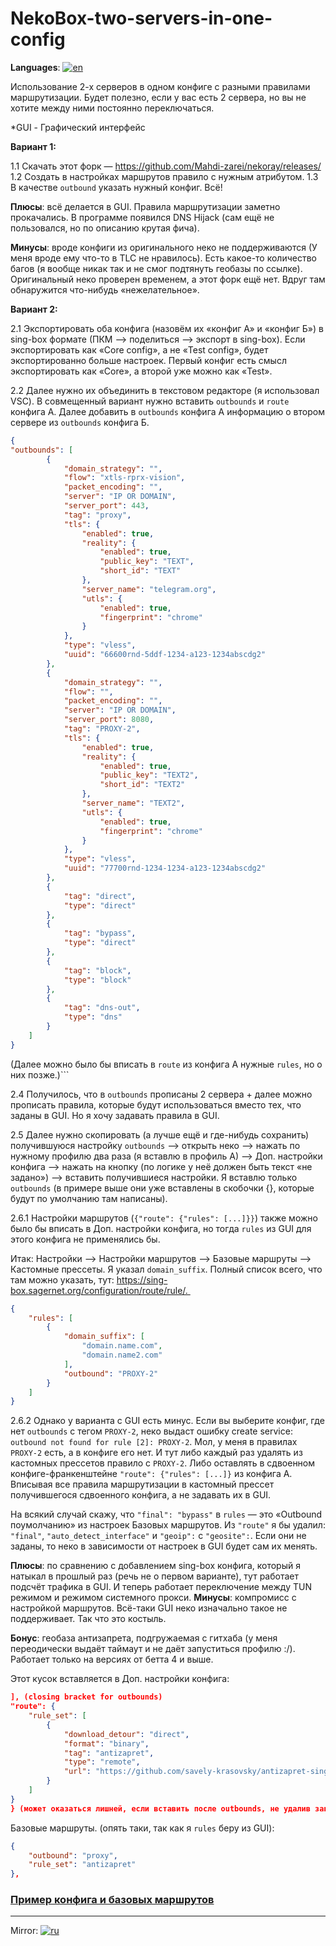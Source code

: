 # NekoBox-two-servers-in-one-config
**Languages**: [![en](https://img.shields.io/badge/lang-en-red.svg)](https://github.com/gtgthozz/NekoBox-two-servers-in-one-config/blob/main/README.md)

Использование 2-х серверов в одном конфиге с разными правилами маршрутизации. Будет полезно, если у вас есть 2 сервера, но вы не хотите между ними постоянно переключаться. 

*GUI - Графический интерфейс

**Вариант 1:**

1.1 Скачать этот форк — https://github.com/Mahdi-zarei/nekoray/releases/
1.2 Создать в настройках маршрутов правило с нужным атрибутом.
1.3 В качестве `outbound` указать нужный конфиг. Всё!

**Плюсы**: всё делается в GUI. Правила маршрутизации заметно прокачались. В программе появился DNS Hijack (сам ещё не пользовался, но по описанию крутая фича). 

**Минусы**: вроде конфиги из оригинального неко не поддерживаются (У меня вроде ему что-то в TLC не нравилось). Есть какое-то количество багов (я вообще никак так и не смог подтянуть геобазы по ссылке). Оригинальный неко проверен временем, а этот форк ещё нет. Вдруг там обнаружится что-нибудь «нежелательное».

**Вариант 2:**

2.1 Экспортировать оба конфига (назовём их «конфиг А» и «конфиг Б») в sing-box формате (ПКМ —> поделиться —> экспорт в sing-box). Если экспортировать как «Core config», а не «Test config», будет экспортированно больше настроек. Первый конфиг есть смысл экспортировать как «Core», а второй уже можно как «Test».

2.2 Далее нужно их объединить в текстовом редакторе (я использовал VSC). В совмещенный вариант нужно вставить `outbounds` и `route` конфига А. Далее добавить в `outbounds` конфига А информацию о втором сервере из `outbounds` конфига Б.

```json
{
"outbounds": [
        {
            "domain_strategy": "",
            "flow": "xtls-rprx-vision",
            "packet_encoding": "",
            "server": "IP OR DOMAIN",
            "server_port": 443,
            "tag": "proxy",
            "tls": {
                "enabled": true,
                "reality": {
                    "enabled": true,
                    "public_key": "TEXT",
                    "short_id": "TEXT"
                },
                "server_name": "telegram.org",
                "utls": {
                    "enabled": true,
                    "fingerprint": "chrome"
                }
            },
            "type": "vless",
            "uuid": "66600rnd-5ddf-1234-a123-1234abscdg2"
        },
        {
            "domain_strategy": "",
            "flow": "",
            "packet_encoding": "",
            "server": "IP OR DOMAIN",
            "server_port": 8080,
            "tag": "PROXY-2",
            "tls": {
                "enabled": true,
                "reality": {
                    "enabled": true,
                    "public_key": "TEXT2",
                    "short_id": "TEXT2"
                },
                "server_name": "TEXT2",
                "utls": {
                    "enabled": true,
                    "fingerprint": "chrome"
                }
            },
            "type": "vless",
            "uuid": "77700rnd-1234-1234-a123-1234abscdg2"
        },
        {
            "tag": "direct",
            "type": "direct"
        },
        {
            "tag": "bypass",
            "type": "direct"
        },
        {
            "tag": "block",
            "type": "block"
        },
        {
            "tag": "dns-out",
            "type": "dns"
        }
    ]
}
```
(Далее можно было бы вписать в `route` из конфига А нужные `rules`, но о них позже.)```

2.4 Получилось, что в `outbounds` прописаны 2 сервера + далее можно прописать правила, которые будут использоваться вместо тех, что заданы в GUI. Но я хочу задавать правила в GUI. 

2.5 Далее нужно скопировать (а лучше ещё и где-нибудь сохранить) получившуюся настройку `outbounds` —> открыть неко —> нажать по нужному профилю два раза (я вставлю в профиль А) —> Доп. настройки конфига —> нажать на кнопку (по логике у неё должен быть текст «не задано») —> вставить получившиеся настройки. Я вставлю только `outbounds` (в примере выше они уже вставлены в скобочки {}, которые будут по умолчанию там написаны). 

2.6.1 Настройки маршрутов (`{"route": {"rules": [...]}}`) также можно было бы вписать в Доп. настройки конфига, но тогда `rules` из GUI для этого конфига не применялись бы.

Итак: Настройки —> Настройки маршрутов —> Базовые маршруты —> Кастомные прессеты. Я указал `domain_suffix`. Полный список всего, что там можно указать, тут: https://sing-box.sagernet.org/configuration/route/rule/. 

```json
{
    "rules": [
        {
            "domain_suffix": [
                "domain.name.com",
                "domain.name2.com"
            ],
            "outbound": "PROXY-2"
        }
    ]
}
```

2.6.2 Однако у варианта с GUI есть минус. Если вы выберите конфиг, где нет `outbounds` с тегом `PROXY-2`, неко выдаст ошибку create service: `outbound not found for rule [2]: PROXY-2`. Мол, у меня в правилах `PROXY-2` есть, а в конфиге его нет. И тут либо каждый раз удалять из кастомных прессетов правило с `PROXY-2`. Либо оставлять в сдвоенном конфиге-франкенштейне `"route": {"rules": [...]}` из конфига А. Вписывая все правила маршрутизации в кастомный прессет получившегося сдвоенного конфига, а не задавать их в GUI. 

На всякий случай скажу, что `"final": "bypass"` в `rules` — это «Outbound поумолчанию» из настроек Базовых маршрутов. Из `"route"` я бы удалил: `"final"`, `"auto_detect_interface"` и `"geoip":` с `"geosite":`. Если они не заданы, то неко в зависимости от настроек в GUI будет сам их менять. 

**Плюсы**: по сравнению с добавлением sing-box конфига, который я натыкал в прошлый раз (речь не о первом варианте), тут работает подсчёт трафика в GUI. И теперь работает переключение между TUN режимом и режимом системного прокси.
**Минусы**: компромисс с настройкой маршрутов. Всё-таки GUI неко изначально такое не поддерживает. Так что это костыль. 

**Бонус**: геобаза антизапрета, подгружаемая с гитхаба (у меня переодически выдаёт таймаут и не даёт запуститься профилю :/). Работает только на версиях от бетта 4 и выше.

Этот кусок вставляется в Доп. настройки конфига:

```json
], (closing bracket for outbounds)
"route": {
    "rule_set": [
        {
            "download_detour": "direct",
            "format": "binary",
            "tag": "antizapret",
            "type": "remote",
            "url": "https://github.com/savely-krasovsky/antizapret-sing-box/releases/latest/download/antizapret.srs"
        }
    ]
}
} (может оказаться лишней, если вставить после outbounds, не удалив закрывающую скобку)
```


Базовые маршруты. (опять таки, так как я `rules` беру из GUI):
```json
{
    "outbound": "proxy",
    "rule_set": "antizapret"
},
```

### [Пример конфига и базовых маршрутов](https://github.com/gtgthozz/NekoBox-two-servers-in-one-config/blob/main/Example%20of%20additional%20config%20settings%20and%20basic%20routes%20for%202%20proxies%20in%20one%20profile%20%2B%20a%20rule%20set%20with%20an%20Antizapret%20database%20(rule_set).json)

---
Mirror: [![ru](https://img.shields.io/badge/Google_Docs-ru-white.svg)](https://docs.google.com/document/d/e/2PACX-1vSGGOEIlE-jXbRenm_tiZg7-6oizadGQ8tjbPx4ozb2gg0sSsRkivzunSF1xnZpBEiwZJtkzRGKhLSu/pub)
